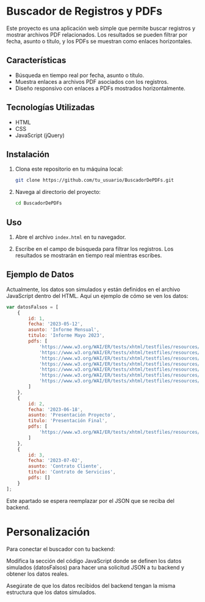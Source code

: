 # Buscador de Registros y PDFs

Este proyecto es una aplicación web simple que permite buscar registros y mostrar archivos PDF relacionados. Los resultados se pueden filtrar por fecha, asunto o título, y los PDFs se muestran como enlaces horizontales.

## Características

- Búsqueda en tiempo real por fecha, asunto o título.
- Muestra enlaces a archivos PDF asociados con los registros.
- Diseño responsivo con enlaces a PDFs mostrados horizontalmente.

## Tecnologías Utilizadas

- HTML
- CSS
- JavaScript (jQuery)

## Instalación

1. Clona este repositorio en tu máquina local:
    ```bash
    git clone https://github.com/tu_usuario/BuscadorDePDFs.git
    ```

2. Navega al directorio del proyecto:
    ```bash
    cd BuscadorDePDFs
    ```

## Uso

1. Abre el archivo `index.html` en tu navegador.

2. Escribe en el campo de búsqueda para filtrar los registros. Los resultados se mostrarán en tiempo real mientras escribes.

## Ejemplo de Datos

Actualmente, los datos son simulados y están definidos en el archivo JavaScript dentro del HTML. Aquí un ejemplo de cómo se ven los datos:

```javascript
var datosFalsos = [
    {
        id: 1,
        fecha: '2023-05-12',
        asunto: 'Informe Mensual',
        titulo: 'Informe Mayo 2023',
        pdfs: [
            'https://www.w3.org/WAI/ER/tests/xhtml/testfiles/resources/pdf/dummy.pdf',
            'https://www.w3.org/WAI/ER/tests/xhtml/testfiles/resources/pdf/dummy.pdf',
            'https://www.w3.org/WAI/ER/tests/xhtml/testfiles/resources/pdf/dummy.pdf',
            'https://www.w3.org/WAI/ER/tests/xhtml/testfiles/resources/pdf/dummy.pdf',
            'https://www.w3.org/WAI/ER/tests/xhtml/testfiles/resources/pdf/dummy.pdf',
            'https://www.w3.org/WAI/ER/tests/xhtml/testfiles/resources/pdf/dummy.pdf',
            'https://www.w3.org/WAI/ER/tests/xhtml/testfiles/resources/pdf/dummy.pdf'
        ]
    },
    {
        id: 2,
        fecha: '2023-06-18',
        asunto: 'Presentación Proyecto',
        titulo: 'Presentación Final',
        pdfs: [
            'https://www.w3.org/WAI/ER/tests/xhtml/testfiles/resources/pdf/dummy.pdf'
        ]
    },
    {
        id: 3,
        fecha: '2023-07-02',
        asunto: 'Contrato Cliente',
        titulo: 'Contrato de Servicios',
        pdfs: []
    }
];
 ```
 Este apartado se espera reemplazar por el JSON que se reciba del backend.

# Personalización
Para conectar el buscador con tu backend:

Modifica la sección del código JavaScript donde se definen los datos simulados (datosFalsos) para hacer una solicitud JSON a tu backend y obtener los datos reales.

Asegúrate de que los datos recibidos del backend tengan la misma estructura que los datos simulados.



